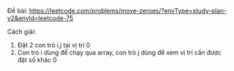 Đề bài:
https://leetcode.com/problems/move-zeroes/?envType=study-plan-v2&envId=leetcode-75

Cách giải:
1. Đặt 2 con trỏ i,j tại vị trí 0
2. Con trỏ i dùng để chạy qua array, con trỏ j dùng để xem vị trí cần được đặt số khác 0